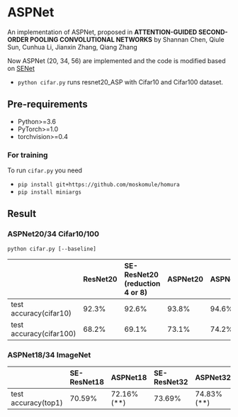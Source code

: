 # ASPNet

An implementation of ASPNet, proposed in **ATTENTION-GUIDED SECOND-ORDER POOLING CONVOLUTIONAL NETWORKS** by Shannan Chen, Qiule Sun, Cunhua Li, Jianxin Zhang, Qiang Zhang

Now ASPNet (20, 34, 56) are implemented and the code is modified based on [SENet](https://github.com/moskomule/senet.pytorch)

* `python cifar.py` runs resnet20_ASP with Cifar10 and  Cifar100 dataset.

## Pre-requirements

* Python>=3.6
* PyTorch>=1.0
* torchvision>=0.4

### For training

To run `cifar.py` you need

* `pip install git+https://github.com/moskomule/homura`
* `pip install miniargs`

## Result

### ASPNet20/34 Cifar10/100

```
python cifar.py [--baseline]
```

|                       | ResNet20         | SE-ResNet20 (reduction 4 or 8)    |ASPNet20        |ASPNet32        |
|:-------------         | :-------------   | :-------------                    |:-------------  |:-------------  |
|test accuracy(cifar10) |  92.3%           | 92.6%                             | 93.8%          | 94.6%          |
|test accuracy(cifar100)|  68.2%           | 69.1%                             | 73.1%          | 74.2%          |

### ASPNet18/34 ImageNet


|                        | SE-ResNet18      | ASPNet18       | SE-ResNet32     | ASPNet32       |
|:-------------          | :-------------   | :------------- | :-------------  | :------------- |
|test accuracy(top1)     | 70.59%           | 72.16% (**)    | 73.69%          | 74.83% (**)    |